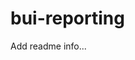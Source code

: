 # bui-reporting
Add readme info...

<!-- Security scan triggered at 2025-09-01 23:19:59 -->

<!-- Security scan triggered at 2025-09-07 01:47:57 -->

<!-- Security scan triggered at 2025-09-09 05:23:13 -->